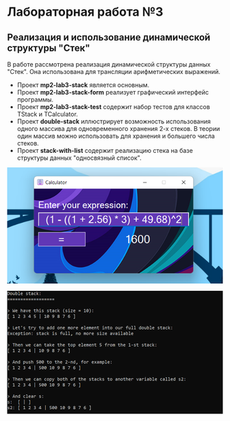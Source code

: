 # Лабораторная работа №3
## Реализация и использование динамической структуры "Стек"

В работе рассмотрена реализация динамической структуры данных "Стек". Она использована для трансляции арифметических выражений.

+ Проект **mp2-lab3-stack** является основным.
+ Проект **mp2-lab3-stack-form** реализует графический интерфейс программы.
+ Проект **mp2-lab3-stack-test** содержит набор тестов для классов TStack и TCalculator.
+ Проект **double-stack** иллюстрирует возможность использования одного массива для одновременного хранения 2-х стеков. В теории один массив можно использовать для хранения и большего числа стеков.
+ Проект **stack-with-list** содержит реализацию стека на базе структуры данных "односвязный список".

![Form screenshot](https://github.com/alexChurkin/mp2-lab3-stack/raw/main/mp2-lab3-stack-form.png)

![Double stack screenshot](https://github.com/alexChurkin/mp2-lab3-stack/raw/main/double_stack.png)